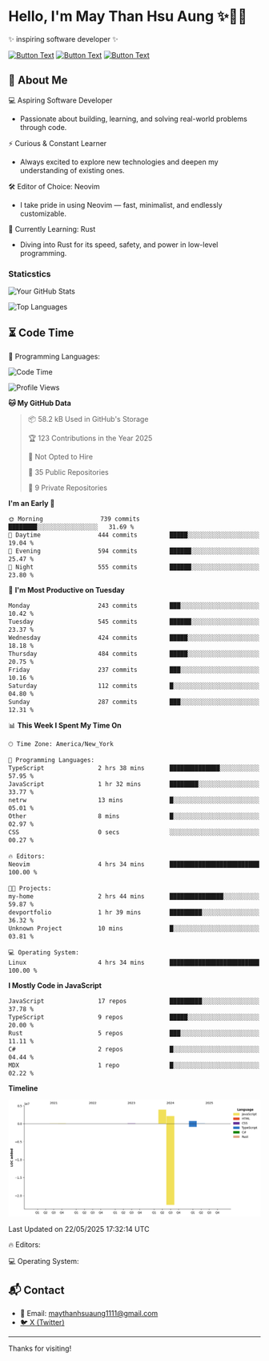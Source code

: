 # Hello, I'm May Than Hsu Aung ✨👱‍♀️
✨ inspiring software developer ✨

[![Button Text](https://img.shields.io/badge/Linked%20In-blue?style=for-the-badge)](https://www.linkedin.com/in/maythanhsu/)
[![Button Text](https://img.shields.io/badge/My%20Portfolio-pink?style=for-the-badge)](https://mayshecodes.vercel.app)
[![Button Text](https://img.shields.io/badge/Github-black?style=for-the-badge)](https://github.com/maythanhsuaung0-0)

## 👋 About Me

  💻 Aspiring Software Developer
  - Passionate about building, learning, and solving real-world problems through code.

  ⚡ Curious & Constant Learner
  - Always excited to explore new technologies and deepen my understanding of existing ones.

  🛠️ Editor of Choice: Neovim
  - I take pride in using Neovim — fast, minimalist, and endlessly customizable.

  🦀 Currently Learning: Rust
  - Diving into Rust for its speed, safety, and power in low-level programming.

### Staticstics

![Your GitHub Stats](https://github-readme-stats.vercel.app/api?username=maythanhsuaung0-0&show_icons=true&theme=tokyonight)

![Top Languages](https://github-readme-stats.vercel.app/api/top-langs/?username=maythanhsuaung0-0&layout=compact&theme=tokyonight)
## ⏳ Code Time


💬 Programming Languages: 
<!--START_SECTION:waka-->
![Code Time](http://img.shields.io/badge/Code%20Time-150%20hrs%2035%20mins-blue)

![Profile Views](http://img.shields.io/badge/Profile%20Views-2-blue)

**🐱 My GitHub Data** 

> 📦 58.2 kB Used in GitHub's Storage 
 > 
> 🏆 123 Contributions in the Year 2025
 > 
> 🚫 Not Opted to Hire
 > 
> 📜 35 Public Repositories 
 > 
> 🔑 9 Private Repositories 
 > 
**I'm an Early 🐤** 

```text
🌞 Morning                739 commits         ████████░░░░░░░░░░░░░░░░░   31.69 % 
🌆 Daytime                444 commits         █████░░░░░░░░░░░░░░░░░░░░   19.04 % 
🌃 Evening                594 commits         ██████░░░░░░░░░░░░░░░░░░░   25.47 % 
🌙 Night                  555 commits         ██████░░░░░░░░░░░░░░░░░░░   23.80 % 
```
📅 **I'm Most Productive on Tuesday** 

```text
Monday                   243 commits         ███░░░░░░░░░░░░░░░░░░░░░░   10.42 % 
Tuesday                  545 commits         ██████░░░░░░░░░░░░░░░░░░░   23.37 % 
Wednesday                424 commits         █████░░░░░░░░░░░░░░░░░░░░   18.18 % 
Thursday                 484 commits         █████░░░░░░░░░░░░░░░░░░░░   20.75 % 
Friday                   237 commits         ███░░░░░░░░░░░░░░░░░░░░░░   10.16 % 
Saturday                 112 commits         █░░░░░░░░░░░░░░░░░░░░░░░░   04.80 % 
Sunday                   287 commits         ███░░░░░░░░░░░░░░░░░░░░░░   12.31 % 
```


📊 **This Week I Spent My Time On** 

```text
🕑︎ Time Zone: America/New_York

💬 Programming Languages: 
TypeScript               2 hrs 38 mins       ██████████████░░░░░░░░░░░   57.95 % 
JavaScript               1 hr 32 mins        ████████░░░░░░░░░░░░░░░░░   33.77 % 
netrw                    13 mins             █░░░░░░░░░░░░░░░░░░░░░░░░   05.01 % 
Other                    8 mins              █░░░░░░░░░░░░░░░░░░░░░░░░   02.97 % 
CSS                      0 secs              ░░░░░░░░░░░░░░░░░░░░░░░░░   00.27 % 

🔥 Editors: 
Neovim                   4 hrs 34 mins       █████████████████████████   100.00 % 

🐱‍💻 Projects: 
my-home                  2 hrs 44 mins       ███████████████░░░░░░░░░░   59.87 % 
devportfolio             1 hr 39 mins        █████████░░░░░░░░░░░░░░░░   36.32 % 
Unknown Project          10 mins             █░░░░░░░░░░░░░░░░░░░░░░░░   03.81 % 

💻 Operating System: 
Linux                    4 hrs 34 mins       █████████████████████████   100.00 % 
```

**I Mostly Code in JavaScript** 

```text
JavaScript               17 repos            █████████░░░░░░░░░░░░░░░░   37.78 % 
TypeScript               9 repos             █████░░░░░░░░░░░░░░░░░░░░   20.00 % 
Rust                     5 repos             ███░░░░░░░░░░░░░░░░░░░░░░   11.11 % 
C#                       2 repos             █░░░░░░░░░░░░░░░░░░░░░░░░   04.44 % 
MDX                      1 repo              █░░░░░░░░░░░░░░░░░░░░░░░░   02.22 % 
```



**Timeline**

![Lines of Code chart](https://raw.githubusercontent.com/maythanhsuaung0-0/maythanhsuaung0-0/main/assets/bar_graph.png)


 Last Updated on 22/05/2025 17:32:14 UTC
<!--END_SECTION:waka-->

🔥 Editors: 
<!--START_SECTION:waka-editors-->
<!--END_SECTION:waka-editors-->

💻 Operating System: 
<!--START_SECTION:waka-os-->
<!--END_SECTION:waka-os-->




## 📬 Contact
- 📧 Email: maythanhsuaung1111@gmail.com
- [🐦 X (Twitter)](https://x.com/@shizuko042k) 

-----

Thanks for visiting!
